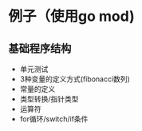 # 例子（使用go mod)
## 基础程序结构
* 单元测试
* 3种变量的定义方式(fibonacci数列)
* 常量的定义
* 类型转换/指针类型
* 运算符
* for循环/switch/if条件
